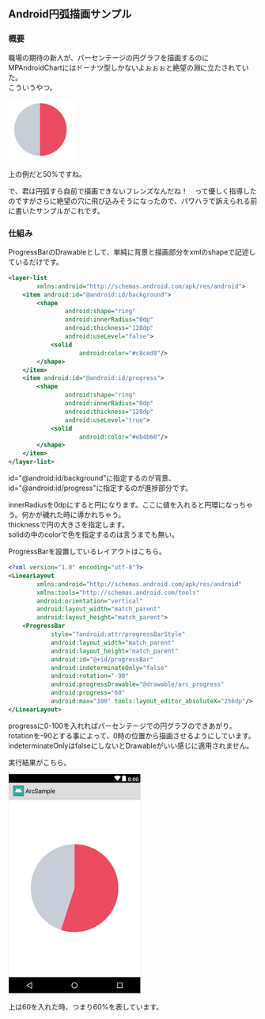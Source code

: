 ## Android円弧描画サンプル

### 概要

職場の期待の新人が、パーセンテージの円グラフを描画するのにMPAndroidChartにはドーナツ型しかないよぉぉぉと絶望の淵に立たされていた。  
こういうやつ。

![期待](docs/hope.png)

上の例だと50%ですね。

で、君は円弧すら自前で描画できないフレンズなんだね！　って優しく指導したのですがさらに絶望の穴に飛び込みそうになったので、パワハラで訴えられる前に書いたサンプルがこれです。

### 仕組み

ProgressBarのDrawableとして、単純に背景と描画部分をxmlのshapeで記述しているだけです。

```xml
<layer-list
        xmlns:android="http://schemas.android.com/apk/res/android">
    <item android:id="@android:id/background">
        <shape
                android:shape="ring"
                android:innerRadius="0dp"
                android:thickness="128dp"
                android:useLevel="false">
            <solid
                    android:color="#c8ced8"/>
        </shape>
    </item>
    <item android:id="@android:id/progress">
        <shape
                android:shape="ring"
                android:innerRadius="0dp"
                android:thickness="128dp"
                android:useLevel="true">
            <solid
                    android:color="#eb4b60"/>
        </shape>
    </item>
</layer-list>
```

id="@android:id/background"に指定するのが背景、id="@android:id/progress"に指定するのが進捗部分です。


innerRadiusを0dpにすると円になります。ここに値を入れると円環になっちゃう。何かが穢れた時に導かれちゃう。  
thicknessで円の大きさを指定します。  
solidの中のcolorで色を指定するのは言うまでも無い。

ProgressBarを設置しているレイアウトはこちら。

```xml
<?xml version="1.0" encoding="utf-8"?>
<LinearLayout
        xmlns:android="http://schemas.android.com/apk/res/android"
        xmlns:tools="http://schemas.android.com/tools"
        android:orientation="vertical"
        android:layout_width="match_parent"
        android:layout_height="match_parent">
    <ProgressBar
            style="?android:attr/progressBarStyle"
            android:layout_width="match_parent"
            android:layout_height="match_parent"
            android:id="@+id/progressBar"
            android:indeterminateOnly="false"
            android:rotation="-90"
            android:progressDrawable="@drawable/arc_progress"
            android:progress="60"
            android:max="100" tools:layout_editor_absoluteX="256dp"/>
</LinearLayout>
```

progressに0-100を入れればパーセンテージでの円グラフのできあがり。  
rotationを-90とする事によって、0時の位置から描画させるようにしています。  
indeterminateOnlyはfalseにしないとDrawableがいい感じに適用されません。

実行結果がこちら。

![結果](docs/result.png)

上は60を入れた時、つまり60%を表しています。

